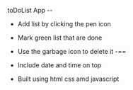 toDoList App --

- Add list by clicking the pen icon 
  
- Mark green list that are done 
  
- Use the garbage icon to delete it -==

- Include date and time on top 
 
- Built using html css amd javascript 
